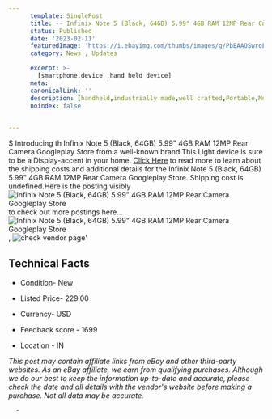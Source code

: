 ```yaml
---
      template: SinglePost
      title: -- Infinix Note 5 (Black, 64GB) 5.99" 4GB RAM 12MP Rear Camera Googleplay Store
      status: Published
      date: '2023-02-11'
      featuredImage: 'https://i.ebayimg.com/thumbs/images/g/PbEAAOSwroFbg~mu/s-l225.jpg'
      category: News , Updates

      excerpt: >-
        [smartphone,device ,hand held device]
      meta:
      canonicalLink: ''
      description: [handheld,industrially made,well crafted,Portable,Mobile,Compact,Convenient,Lightweight,Maneuverable,Man-portable,Miniature,Carriable,Hand-held,Light,Holdable,Transportable,Mobile device,Pocket-sized,On-the-go,Wireless,Cordless,Compact size,Convenient size, smartphone,device ,hand held device]
      noindex: false
      

---
```

$
      Introducing th Infinix Note 5 (Black, 64GB) 5.99" 4GB RAM 12MP Rear Camera Googleplay Store from a well-known brand.This Light device  is sure to be a Display-accent in your home. [Click Here](https://www.ebay.com/itm/183499459910?hash=item2ab96b8d46%3Ag%3APbEAAOSwroFbg%7Emu&mkevt=1&mkcid=1&mkrid=711-53200-19255-0&campid=%253CePNCampaignId%253E&customid=%253CreferenceId%253E&toolid=10049) to read more to learn about the shipping costs and additional details for the Infinix Note 5 (Black, 64GB) 5.99" 4GB RAM 12MP Rear Camera Googleplay Store. Shipping cost is undefined.Here is the posting visibly ![Infinix Note 5 (Black, 64GB) 5.99" 4GB RAM 12MP Rear Camera Googleplay Store](https://i.ebayimg.com/thumbs/images/g/PbEAAOSwroFbg~mu/s-l225.jpg) to check out more postings here... ![Infinix Note 5 (Black, 64GB) 5.99" 4GB RAM 12MP Rear Camera Googleplay Store](https://i.ebayimg.com/images/g/PbEAAOSwroFbg~mu/s-l960.jpg), ![check vendor page](https://origin-galleryplus.ebayimg.com/ws/web/183499459910_2_0_1/225x225.jpg,https://origin-galleryplus.ebayimg.com/ws/web/183499459910_3_0_1/225x225.jpg,https://origin-galleryplus.ebayimg.com/ws/web/183499459910_4_0_1/225x225.jpg,https://origin-galleryplus.ebayimg.com/ws/web/183499459910_5_0_1/225x225.jpg,https://origin-galleryplus.ebayimg.com/ws/web/183499459910_6_0_1/225x225.jpg)'

      

 ## Technical Facts 



     
      

 - Condition- New 


      

 - Listed Price- 229.00 


      

 - Currency- USD 


      

 - Feedback score - 1699 


      

 - Location - IN 


      
      

 *_This post may contain affiliate links from eBay and other third-party websites. As an eBay affiliate, we earn from qualifying purchases. Although we do our best to keep the information up-to-date and accurate, please check the date and all details with the vendor's website before making a purchase. Not all data may be accurate._*




      -
